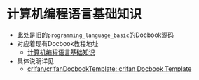 # 计算机编程语言基础知识

* 此处是旧的`programming_language_basic`的Docbook源码
* 对应着现有Docbook教程地址
  * [计算机编程语言基础知识](https://www.crifan.org/files/doc/docbook/programming_language_basic/release/html/programming_language_basic.html)
* 具体说明详见
  * [crifan/crifanDocbookTemplate: crifan Docbook Template](https://github.com/crifan/crifanDocbookTemplate)
